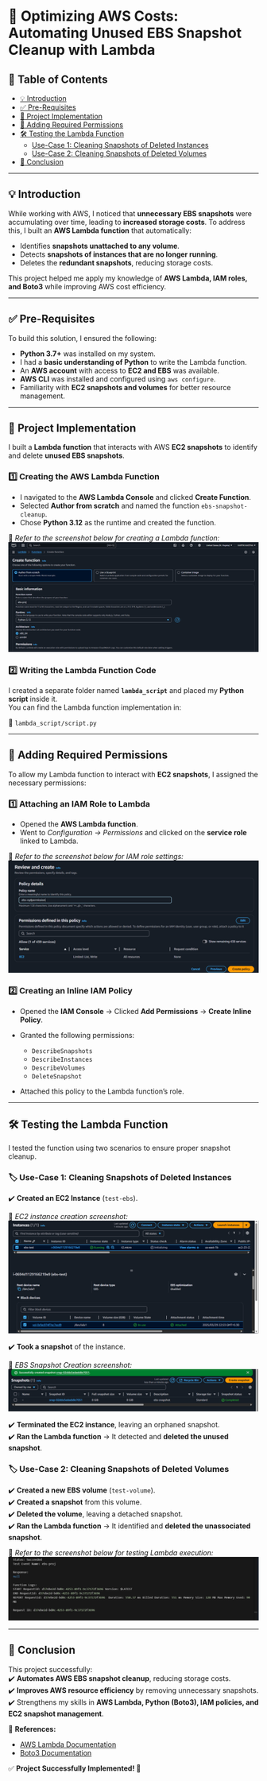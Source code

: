 # 📌 Optimizing AWS Costs: Automating Unused EBS Snapshot Cleanup with Lambda  

## 📖 Table of Contents  
- [💡 Introduction](#-introduction)  
- [✅ Pre-Requisites](#-pre-requisites)  
- [🚀 Project Implementation](#-project-implementation)  
- [🔐 Adding Required Permissions](#-adding-required-permissions)  
- [🛠️ Testing the Lambda Function](#-testing-the-lambda-function)  
  - [Use-Case 1: Cleaning Snapshots of Deleted Instances](#use-case-1-cleaning-snapshots-of-deleted-instances)  
  - [Use-Case 2: Cleaning Snapshots of Deleted Volumes](#use-case-2-cleaning-snapshots-of-deleted-volumes)  
- [🎯 Conclusion](#-conclusion)  

---

## 💡 Introduction  
While working with AWS, I noticed that **unnecessary EBS snapshots** were accumulating over time, leading to **increased storage costs**. To address this, I built an **AWS Lambda function** that automatically:  

- Identifies **snapshots unattached to any volume**.  
- Detects **snapshots of instances that are no longer running**.  
- Deletes the **redundant snapshots**, reducing storage costs.  

This project helped me apply my knowledge of **AWS Lambda, IAM roles, and Boto3** while improving AWS cost efficiency.  

---

## ✅ Pre-Requisites  
To build this solution, I ensured the following:  

- **Python 3.7+** was installed on my system.  
- I had a **basic understanding of Python** to write the Lambda function.  
- An **AWS account** with access to **EC2 and EBS** was available.  
- **AWS CLI** was installed and configured using `aws configure`.  
- Familiarity with **EC2 snapshots and volumes** for better resource management.  

---

## 🚀 Project Implementation  
I built a **Lambda function** that interacts with AWS **EC2 snapshots** to identify and delete **unused EBS snapshots**.  

### 1️⃣ **Creating the AWS Lambda Function**  
- I navigated to the **AWS Lambda Console** and clicked **Create Function**.  
- Selected **Author from scratch** and named the function `ebs-snapshot-cleanup`.  
- Chose **Python 3.12** as the runtime and created the function.  

📌 *Refer to the screenshot below for creating a Lambda function:*  
![Lambda Function Creation](image/lambda-function.png)  

### 2️⃣ **Writing the Lambda Function Code**  
I created a separate folder named **`lambda_script`** and placed my **Python script** inside it.  
You can find the Lambda function implementation in:  

📂 `lambda_script/script.py`  

---

## 🔐 Adding Required Permissions  
To allow my Lambda function to interact with **EC2 snapshots**, I assigned the necessary permissions:  

### **1️⃣ Attaching an IAM Role to Lambda**  
- Opened the **AWS Lambda function**.  
- Went to *Configuration → Permissions* and clicked on the **service role** linked to Lambda.  

📌 *Refer to the screenshot below for IAM role settings:*  
![IAM Role Settings](image/iam-role.png)  

### **2️⃣ Creating an Inline IAM Policy**  
- Opened the **IAM Console** → Clicked **Add Permissions** → **Create Inline Policy**.  
- Granted the following permissions:  
  - `DescribeSnapshots`  
  - `DescribeInstances`  
  - `DescribeVolumes`  
  - `DeleteSnapshot`  

- Attached this policy to the Lambda function’s role.  

---

## 🛠️ Testing the Lambda Function  
I tested the function using two scenarios to ensure proper snapshot cleanup.  

### 🏷 **Use-Case 1: Cleaning Snapshots of Deleted Instances**  
✔️ **Created an EC2 Instance** (`test-ebs`).  

📌 *EC2 instance creation screenshot:*  
![EC2 Instance Creation](image/ec2-instance.png)  

✔️ **Took a snapshot** of the instance.  

📌 *EBS Snapshot Creation screenshot:*  
![EBS Snapshot](image/ebs-snapshot.png)  

✔️ **Terminated the EC2 instance**, leaving an orphaned snapshot.  
✔️ **Ran the Lambda function** → It detected and **deleted the unused snapshot**.  

### 🏷 **Use-Case 2: Cleaning Snapshots of Deleted Volumes**  
✔️ **Created a new EBS volume** (`test-volume`).  
✔️ **Created a snapshot** from this volume.  
✔️ **Deleted the volume**, leaving a detached snapshot.  
✔️ **Ran the Lambda function** → It identified and **deleted the unassociated snapshot**.  

📌 *Refer to the screenshot below for testing Lambda execution:*  
![Lambda Execution](image/lambda-execution.png)  

---

## 🎯 Conclusion  
This project successfully:  
✔️ **Automates AWS EBS snapshot cleanup**, reducing storage costs.  
✔️ **Improves AWS resource efficiency** by removing unnecessary snapshots.  
✔️ Strengthens my skills in **AWS Lambda, Python (Boto3), IAM policies, and EC2 snapshot management**.  

🔗 **References:**  
- [AWS Lambda Documentation](https://docs.aws.amazon.com/lambda/latest/dg/welcome.html)  
- [Boto3 Documentation](https://boto3.amazonaws.com/v1/documentation/api/latest/index.html)  

✅ **Project Successfully Implemented! 🚀**



